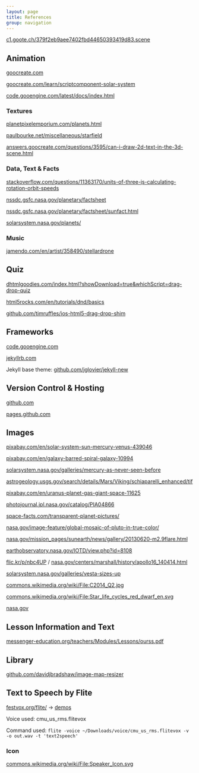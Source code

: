 ```yaml
---
layout: page
title: References
group: navigation
---
```


[c1.goote.ch/379f2eb9aee7402fbd44650393419d83.scene](https://c1.goote.ch/379f2eb9aee7402fbd44650393419d83.scene/)

## Animation
[goocreate.com](http://goocreate.com)

[goocreate.com/learn/scriptcomponent-solar-system](http://goocreate.com/learn/scriptcomponent-solar-system/)

[code.gooengine.com/latest/docs/index.html](http://code.gooengine.com/latest/docs/index.html)

### Textures
[planetpixelemporium.com/planets.html](http://planetpixelemporium.com/planets.html)

[paulbourke.net/miscellaneous/starfield](http://paulbourke.net/miscellaneous/starfield/)

[answers.goocreate.com/questions/3595/can-i-draw-2d-text-in-the-3d-scene.html](https://answers.goocreate.com/questions/3595/can-i-draw-2d-text-in-the-3d-scene.html)

### Data, Text & Facts
[stackoverflow.com/questions/11363170/units-of-three-js-calculating-rotation-orbit-speeds](http://stackoverflow.com/questions/11363170/units-of-three-js-calculating-rotation-orbit-speeds)

[nssdc.gsfc.nasa.gov/planetary/factsheet](http://nssdc.gsfc.nasa.gov/planetary/factsheet/)

[nssdc.gsfc.nasa.gov/planetary/factsheet/sunfact.html](http://nssdc.gsfc.nasa.gov/planetary/factsheet/sunfact.html)

[solarsystem.nasa.gov/planets/](https://solarsystem.nasa.gov/planets/)

### Music
[jamendo.com/en/artist/358490/stellardrone](https://www.jamendo.com/en/artist/358490/stellardrone)

## Quiz
[dhtmlgoodies.com/index.html?showDownload=true&whichScript=drag-drop-quiz](http://www.dhtmlgoodies.com/index.html?showDownload=true&whichScript=drag-drop-quiz)

[html5rocks.com/en/tutorials/dnd/basics](http://www.html5rocks.com/en/tutorials/dnd/basics/)

[github.com/timruffles/ios-html5-drag-drop-shim](https://github.com/timruffles/ios-html5-drag-drop-shim)

## Frameworks
[code.gooengine.com](http://code.gooengine.com)

[jekyllrb.com](http://jekyllrb.com)

Jekyll base theme: [github.com/jglovier/jekyll-new](https://github.com/jglovier/jekyll-new)

## Version Control & Hosting
[github.com](http://github.com)

[pages.github.com](https://pages.github.com)

## Images
[pixabay.com/en/solar-system-sun-mercury-venus-439046](https://pixabay.com/en/solar-system-sun-mercury-venus-439046/)

[pixabay.com/en/galaxy-barred-spiral-galaxy-10994](https://pixabay.com/en/galaxy-barred-spiral-galaxy-10994/)

[solarsystem.nasa.gov/galleries/mercury-as-never-seen-before](https://solarsystem.nasa.gov/galleries/mercury-globe)

[astrogeology.usgs.gov/search/details/Mars/Viking/schiaparelli_enhanced/tif](http://astrogeology.usgs.gov/search/details/Mars/Viking/schiaparelli_enhanced/tif)

[pixabay.com/en/uranus-planet-gas-giant-space-11625](https://pixabay.com/en/uranus-planet-gas-giant-space-11625/)

[photojournal.jpl.nasa.gov/catalog/PIA04866](http://photojournal.jpl.nasa.gov/catalog/PIA04866)

[space-facts.com/transparent-planet-pictures/](http://space-facts.com/transparent-planet-pictures/)

[nasa.gov/image-feature/global-mosaic-of-pluto-in-true-color/](http://www.nasa.gov/image-feature/global-mosaic-of-pluto-in-true-color/)
 <!-- [solarsystem.nasa.gov/galleries/the-rich-color-variations-of-pluto](http://solarsystem.nasa.gov/galleries/the-rich-color-variations-of-pluto) -->

[nasa.gov/mission_pages/sunearth/news/gallery/20130620-m2.9flare.html](http://www.nasa.gov/mission_pages/sunearth/news/gallery/20130620-m2.9flare.html)

[earthobservatory.nasa.gov/IOTD/view.php?id=8108](http://earthobservatory.nasa.gov/IOTD/view.php?id=8108)

[flic.kr/p/nbc4UP](https://flic.kr/p/nbc4UP) / [nasa.gov/centers/marshall/history/apollo16_140414.html](http://www.nasa.gov/centers/marshall/history/apollo16_140414.html)

[solarsystem.nasa.gov/galleries/vesta-sizes-up](http://solarsystem.nasa.gov/galleries/vesta-sizes-up)

[commons.wikimedia.org/wiki/File:C2014_Q2.jpg](https://commons.wikimedia.org/wiki/File:C2014_Q2.jpg)

[commons.wikimedia.org/wiki/File:Star_life_cycles_red_dwarf_en.svg](https://commons.wikimedia.org/wiki/File:Star_life_cycles_red_dwarf_en.svg)

[nasa.gov](https://www.nasa.gov)

## Lesson Information and Text

[messenger-education.org/teachers/Modules/Lessons/ourss.pdf](http://www.messenger-education.org/teachers/Modules/Lessons/ourss.pdf)

## Library
[github.com/davidjbradshaw/image-map-resizer](https://github.com/davidjbradshaw/image-map-resizer)

## Text to Speech by Flite
[festvox.org/flite/](http://www.festvox.org/flite/) -> [demos](http://tts.speech.cs.cmu.edu:8083)

Voice used: cmu_us_rms.flitevox

Command used: `flite -voice ~/Downloads/voice/cmu_us_rms.flitevox -v -o out.wav -t 'text2speech'`

### Icon

[commons.wikimedia.org/wiki/File:Speaker_Icon.svg](https://commons.wikimedia.org/wiki/File:Speaker_Icon.svg)
